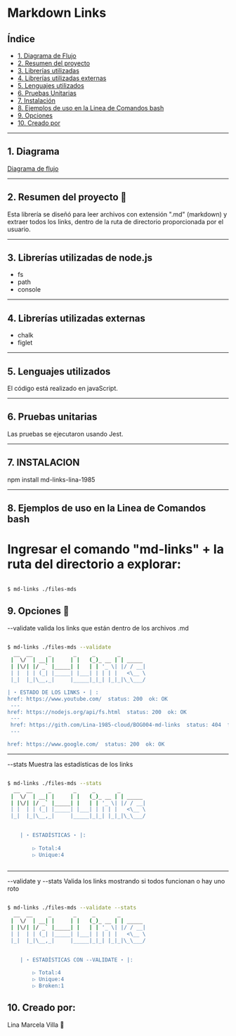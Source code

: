 # Markdown Links

## Índice

* [1. Diagrama de Flujo](#1-diagrama)
* [2. Resumen del proyecto](#2-resumen-del-proyecto)
* [3. Librerías utilizadas](#3-librerías-utilizadas)
* [4. Librerías utilizadas externas](#4-Librerías-utilizadas-externas)
* [5. Lenguajes utilizados](#5-Lenguajes-utilizados)
* [6. Pruebas Unitarias](#6-pruebas-unitarias)
* [7. Instalación ](#7-Instalación)
* [8. Ejemplos de uso en la Linea de Comandos bash ](#8-Ejemplos-de-uso-en-la-Linea-de-Comandos-bash)
* [9. Opciones](#9-opciones)
* [10. Creado por](#10-creado-por)

***

## 1. Diagrama

[Diagrama de flujo]('https://www.figma.com/file/ivkWRKb8fGgsDq8UxLnCtf/MD-links?node-id=0%3A1')

***

## 2. Resumen del proyecto 🌻

Esta librería se diseñó para leer archivos con extensión ".md" (markdown) y extraer todos los links, dentro de la ruta de directorio proporcionada por el usuario.

***

## 3. Librerías utilizadas de node.js 

* fs
* path
* console

***


## 4. Librerías utilizadas externas 

* chalk 
* figlet 

***

## 5. Lenguajes utilizados 

El código está realizado en javaScript.

***

## 6. Pruebas unitarias 

Las pruebas se ejecutaron usando Jest.

***

## 7. INSTALACION 
npm install md-links-lina-1985

***

## 8. Ejemplos de uso en la Linea de Comandos bash 
# Ingresar el comando "md-links" + la ruta del directorio a explorar:

```sh

$ md-links ./files-mds
```

## 9. Opciones 🌻

--validate valida los links que están dentro de los archivos .md

```sh

$ md-links ./files-mds --validate
  __  __     _       _     _       _        
 |  \/  | __| |     | |   (_)_ __ | | _____ 
 | |\/| |/ _` |_____| |   | | '_ \| |/ / __|
 | |  | | (_| |_____| |___| | | | |   <\__ \
 |_|  |_|\__,_|     |_____|_|_| |_|_|\_\___/

| ⋆ ESTADO DE LOS LINKS ⋆ | :
href: https://www.youtube.com/  status: 200  ok: OK
 ---
href: https://nodejs.org/api/fs.html  status: 200  ok: OK
 ---
 href: https://gith.com/Lina-1985-cloud/BOG004-md-links  status: 404  fail: fail
 --- 

href: https://www.google.com/  status: 200  ok: OK
```
***

--stats Muestra las estadísticas de los links

```sh

$ md-links ./files-mds --stats
  __  __     _       _     _       _        
 |  \/  | __| |     | |   (_)_ __ | | _____ 
 | |\/| |/ _` |_____| |   | | '_ \| |/ / __|
 | |  | | (_| |_____| |___| | | | |   <\__ \
 |_|  |_|\__,_|     |_____|_|_| |_|_|\_\___/

 
    | ⋆ ESTADÍSTICAS ⋆ |:
    
        ▷ Total:4        
        ▷ Unique:4       
    
```
***

--validate y --stats Valida los links mostrando si todos funcionan o hay uno roto

```sh

$ md-links ./files-mds --validate --stats
  __  __     _       _     _       _        
 |  \/  | __| |     | |   (_)_ __ | | _____ 
 | |\/| |/ _` |_____| |   | | '_ \| |/ / __|
 | |  | | (_| |_____| |___| | | | |   <\__ \
 |_|  |_|\__,_|     |_____|_|_| |_|_|\_\___/

 
    | ⋆ ESTADÍSTICAS CON --VALIDATE ⋆ |:
    
        ▷ Total:4 
        ▷ Unique:4 
        ▷ Broken:1 
```

## 10. Creado por:
Lina Marcela Villa 🌻